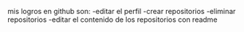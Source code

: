 mis logros en github son:
-editar el perfil
-crear repositorios 
-eliminar repositorios
-editar el contenido de los repositorios con readme
